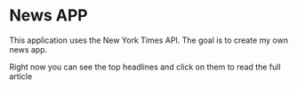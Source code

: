 # News APP


This application uses the New York Times API.
The goal is to create my own news app.

Right now you can see the top headlines and click on them to read the full article